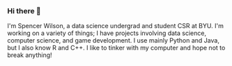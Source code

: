 ### Hi there 👋

I'm Spencer Wilson, a data science undergrad and student CSR at BYU. I'm working on a variety of things; I have projects involving data science, computer science, and game development. I use mainly Python and Java, but I also know R and C++. I like to tinker with my computer and hope not to break anything!

<!--
**spencer-scw/spencer-scw** is a ✨ _special_ ✨ repository because its `README.md` (this file) appears on your GitHub profile.

Here are some ideas to get you started:

- 🔭 I’m currently working on ...
- 🌱 I’m currently learning ...
- 👯 I’m looking to collaborate on ...
- 🤔 I’m looking for help with ...
- 💬 Ask me about ...
- 📫 How to reach me: ...
- 😄 Pronouns: ...
- ⚡ Fun fact: ...
-->
